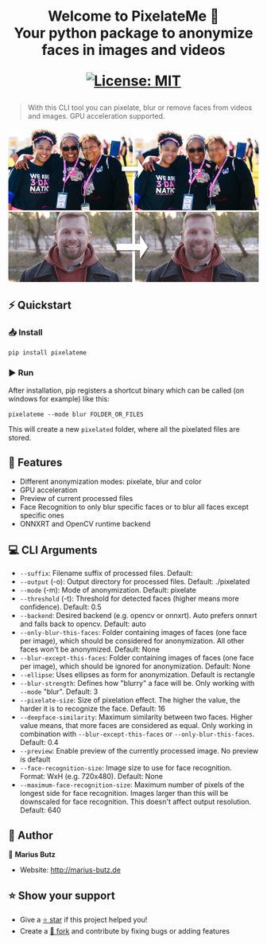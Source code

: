 <h1 align="center">
Welcome to PixelateMe 👋<br />
Your python package to anonymize faces in images and videos
<p>
    <a href="LICENSE" target="_blank">
        <img alt="License: MIT" src="https://img.shields.io/badge/License-MIT-green.svg?style=for-the-badge" />
    </a>
</p>
</h1>

> With this CLI tool you can pixelate, blur or remove faces from videos and images. GPU acceleration supported.

<p align="center">
    <img src="demos/image.png" />
    <img src="demos/video.gif" />
</p>

## ⚡️ Quickstart
### 📥 Install
```shell
pip install pixelateme
```

### ▶️ Run
After installation, pip registers a shortcut binary which can be called (on windows for example) like this:
```shell
pixelateme --mode blur FOLDER_OR_FILES
```
This will create a new ```pixelated``` folder, where all the pixelated files are stored.

## 🎯 Features
- Different anonymization modes: pixelate, blur and color
- GPU acceleration
- Preview of current processed files
- Face Recognition to only blur specific faces or to blur all faces except specific ones
- ONNXRT and OpenCV runtime backend

## 💻 CLI Arguments
* ```--suffix```: Filename suffix of processed files. Default: 
* ```--output``` (-o): Output directory for processed files. Default: ./pixelated
* ```--mode``` (-m): Mode of anonymization. Default: pixelate
* ```--threshold``` (-t): Threshold for detected faces (higher means more confidence). Default: 0.5
* ```--backend```: Desired backend (e.g. opencv or onnxrt). Auto prefers onnxrt and falls back to opencv. Default: auto
* ```--only-blur-this-faces```: Folder containing images of faces (one face per image), which should be considered for anonymization. All other faces won't be anonymized. Default: None
* ```--blur-except-this-faces```: Folder containing images of faces (one face per image), which should be ignored for anonymization. Default: None
* ```--ellipse```: Uses ellipses as form for anonymization. Default is rectangle
* ```--blur-strength```: Defines how "blurry" a face will be. Only working with ```--mode``` "blur". Default: 3
* ```--pixelate-size```: Size of pixelation effect. The higher the value, the harder it is to recognize the face. Default: 16
* ```--deepface-similarity```: Maximum similarity between two faces. Higher value means, that more faces are considered as equal. Only working in combination with ```--blur-except-this-faces``` or ```--only-blur-this-faces```. Default: 0.4
* ```--preview```: Enable preview of the currently processed image. No preview is default
* ```--face-recognition-size```: Image size to use for face recognition. Format: WxH (e.g. 720x480). Default: None
* ```--maximum-face-recognition-size```: Maximum number of pixels of the longest side for face recognition. Images larger than this will be downscaled for face recognition. This doesn't affect output resolution. Default: 640

## 👥 Author

👤 **Marius Butz**

* Website: http://marius-butz.de

## ⭐️ Show your support

- Give a [⭐️ star](https://github.com/mbpictures/tessera) if this project helped you!
- Create a [🍴 fork](https://github.com/mbpictures/tessera) and contribute by fixing bugs or adding features

